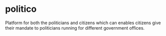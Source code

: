 # politico
Platform for both the politicians and citizens which can enables citizens give their mandate to politicians running for different government offices.
